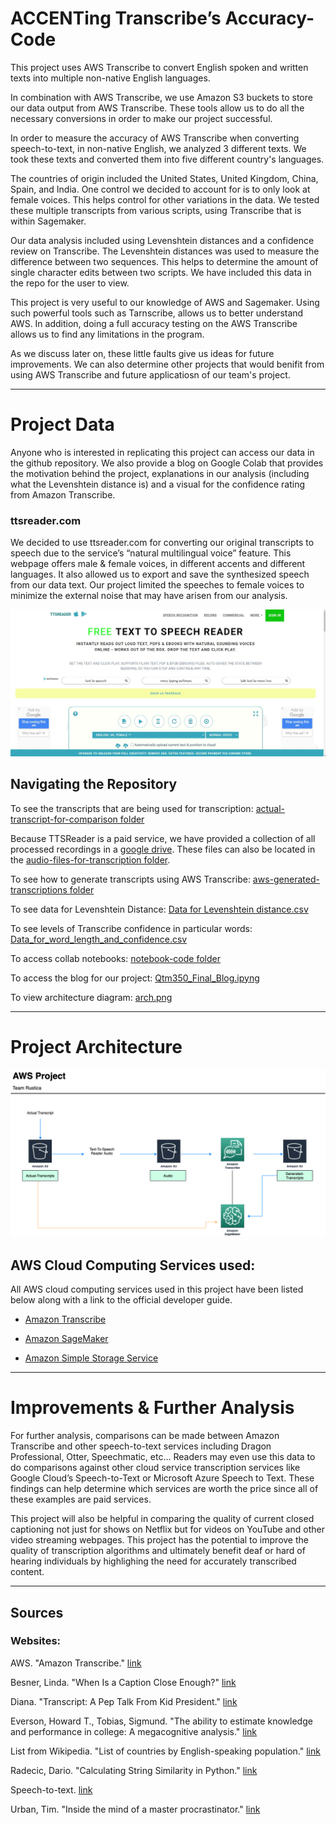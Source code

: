 
# ACCENTing Transcribe’s Accuracy-Code
This project uses AWS Transcribe to convert English spoken and written texts into multiple non-native English languages. 

In combination with AWS Transcribe, we use Amazon S3 buckets to store our data output from AWS Transcribe. These tools allow us to do all the necessary conversions in order to make our project successful. 

In order to measure the accuracy of AWS Transcribe when converting speech-to-text, in non-native English, we analyzed 3 different texts. We took these texts and converted them into five different country's languages. 

The countries of origin included the United States, United Kingdom, China, Spain, and India. One control we decided to account for is to only look at female voices. This helps control for other variations in the data. We tested these multiple transcripts from various scripts, using Transcribe that is within Sagemaker.

Our data analysis included using Levenshtein distances and a confidence review on Transcribe. The Levenshtein distances was used to measure the difference between two sequences. This helps to determine the amount of single character edits between two scripts. We have included this data in the repo for the user to view.

This project is very useful to our knowledge of AWS and Sagemaker. Using such powerful tools such as Tarnscribe, allows us to better understand AWS. In addition, doing a full accuracy testing on the AWS Transcribe allows us to find any limitations in the program.

As we discuss later on, these little faults give us ideas for future improvements. We can also determine other projects that would benifit from using AWS Transcribe and future applicatiosn of our team's project.

---

# Project Data
Anyone who is interested in replicating this project can access our data in the github repository. We also provide a blog on Google Colab that provides the motivation behind the project, explanations in our analysis (including what the Levenshtein distance is) and a visual for the confidence rating from Amazon Transcribe.


### ttsreader.com

We decided to use ttsreader.com for converting our original transcripts to speech due to the service’s “natural multilingual voice” feature. This webpage offers male & female voices, in different accents and different languages. It also allowed us to export and save the synthesized speech from our data text. Our project limited the speeches to female voices to minimize the external noise that may have arisen from our analysis.

![tss](pics/tts_reader.jpg)


## Navigating the Repository

To see the transcripts that are being used for transcription: [actual-transcript-for-comparison folder](https://github.com/QTM350/ACCENTing-AWS_Transcribe-Accuracy-Code/tree/main/actual-transcripts-for-comparison)

 Because TTSReader is a paid service, we have provided a collection of all processed recordings in a [google drive](https://drive.google.com/drive/folders/1XMca6gJVa3iX1yEqHoQxlFnAMySBhFmX?usp=sharing). These files can also be located in the [audio-files-for-transcription folder](https://github.com/QTM350/ACCENTing-AWS_Transcribe-Accuracy-Code/tree/main/audio-files-for-transcription).

To see how to generate transcripts using AWS Transcribe: [aws-generated-transcriptions folder](https://github.com/QTM350/ACCENTing-AWS_Transcribe-Accuracy-Code/tree/main/aws-generated-transcripts) 

To see data for Levenshtein Distance: [Data for Levenshtein distance.csv](https://github.com/QTM350/ACCENTing-AWS_Transcribe-Accuracy-Code/blob/main/Data%20for%20Levenshtein%20distance.csv)

To see levels of Transcribe confidence in particular words: [Data_for_word_length_and_confidence.csv](Data_for_word_length_and_confidence.csv)

To access collab notebooks: [notebook-code folder](notebook-code/)

To access the blog for our project: [Qtm350_Final_Blog.ipyng](https://github.com/QTM350/ACCENTing-AWS_Transcribe-Accuracy-Code/blob/main/QTM350_Final_Blog.ipynb)

To view architecture diagram: [arch.png](arch.png)

---



# Project Architecture 

![PA](arch.png)

## AWS Cloud Computing Services used:
All AWS cloud computing services used in this project have been listed below along with a link to the official developer guide.

- [Amazon Transcribe]( https://docs.aws.amazon.com/transcribe/latest/dg/what-is-transcribe.html)

- [Amazon SageMaker]( https://docs.aws.amazon.com/sagemaker/latest/dg/whatis.html)

- [Amazon Simple Storage Service](https://docs.aws.amazon.com/AmazonS3/latest/dev/Welcome.html)



---

# Improvements & Further Analysis
For further analysis, comparisons can be made between Amazon Transcribe and other speech-to-text services including Dragon Professional, Otter, Speechmatic, etc… Readers may even use this data to do comparisons against other cloud service transcription services like Google Cloud’s Speech-to-Text or Microsoft Azure Speech to Text. These findings can help determine which services are worth the price since all of these examples are paid services.  

This project will also be helpful in comparing the quality of current closed captioning not just for shows on Netflix but for videos on YouTube and other video streaming webpages. This project has the potential to improve the quality of transcription algorithms and ultimately benefit deaf or hard of hearing individuals by highlighing the need for accurately transcribed content.



---

## Sources

### Websites:

AWS. "Amazon Transcribe." [link](https://aws.amazon.com/transcribe/?nc=sn&loc=0)

Besner, Linda. "When Is a Caption Close Enough?" [link](https://www.theatlantic.com/health/archive/2019/08/youtube-captions/595831/)

Diana. "Transcript: A Pep Talk From Kid President." [link]( http://complicatedmelody.com/content/transcript-pep-talk-kid-president)

Everson, Howard T., Tobias, Sigmund. "The ability to estimate knowledge and performance in college: A megacognitive analysis." [link](https://link.springer.com/article/10.1023/A:1003040130125)

List from Wikipedia. "List of countries by English-speaking population." [link](https://en.wikipedia.org/wiki/List_of_countries_by_English-speaking_population)

Radecic, Dario. "Calculating String Similarity in Python." [link](https://towardsdatascience.com/calculating-string-similarity-in-python-276e18a7d33a)

Speech-to-text. [link](https://ttsreader.com/)

Urban, Tim. "Inside the mind of a master procrastinator." [link](https://www.ted.com/talks/tim_urban_inside_the_mind_of_a_master_procrastinator/transcript#t-25363)



